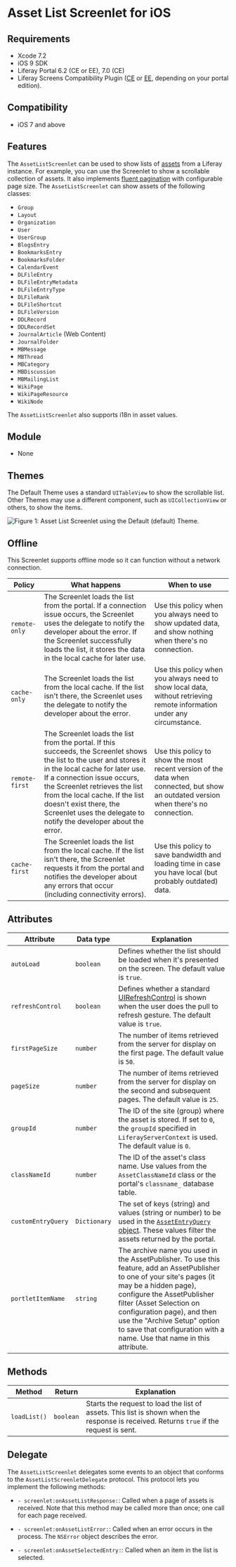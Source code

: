 # Asset List Screenlet for iOS [](id=assetlistscreenlet-for-ios)

## Requirements [](id=requirements)

- Xcode 7.2
- iOS 9 SDK
- Liferay Portal 6.2 (CE or EE), 7.0 (CE) 
- Liferay Screens Compatibility Plugin
  ([CE](http://www.liferay.com/marketplace/-/mp/application/54365664) or 
  [EE](http://www.liferay.com/marketplace/-/mp/application/54369726), 
  depending on your portal edition). 

## Compatibility [](id=compatibility)

- iOS 7 and above

## Features [](id=features)

The `AssetListScreenlet` can be used to show lists of [assets](/tutorials/-/knowledge_base/6-2/asset-framework) 
from a Liferay instance. For example, you can use the Screenlet to show a 
scrollable collection of assets. It also implements [fluent pagination](http://www.iosnomad.com/blog/2014/4/21/fluent-pagination) 
with configurable page size. The `AssetListScreenlet` can show assets of the 
following classes: 

- `Group`
- `Layout`
- `Organization`
- `User`
- `UserGroup`
- `BlogsEntry`
- `BookmarksEntry`
- `BookmarksFolder`
- `CalendarEvent`
- `DLFileEntry`
- `DLFileEntryMetadata`
- `DLFileEntryType`
- `DLFileRank`
- `DLFileShortcut`
- `DLFileVersion`
- `DDLRecord`
- `DDLRecordSet`
- `JournalArticle` (Web Content)
- `JournalFolder`
- `MBMessage`
- `MBThread`
- `MBCategory`
- `MBDiscussion`
- `MBMailingList`
- `WikiPage`
- `WikiPageResource`
- `WikiNode`

The `AssetListScreenlet` also supports i18n in asset values.

## Module [](id=module)

- None

## Themes [](id=themes)

The Default Theme uses a standard `UITableView` to show the scrollable list. 
Other Themes may use a different component, such as `UICollectionView` or 
others, to show the items.

![Figure 1: Asset List Screenlet using the Default (`default`) Theme.](../../images/screens-ios-assetlist.png)

## Offline [](id=offline)

This Screenlet supports offline mode so it can function without a network 
connection. 

| Policy | What happens | When to use |
|--------|--------------|-------------|
| `remote-only` | The Screenlet loads the list from the portal. If a connection issue occurs, the Screenlet uses the delegate to notify the developer about the error. If the Screenlet successfully loads the list, it stores the data in the local cache for later use. | Use this policy when you always need to show updated data, and show nothing when there's no connection. |
| `cache-only` | The Screenlet loads the list from the local cache. If the list isn't there, the Screenlet uses the delegate to notify the developer about the error. | Use this policy when you always need to show local data, without retrieving remote information under any circumstance. |
| `remote-first` | The Screenlet loads the list from the portal. If this succeeds, the Screenlet shows the list to the user and stores it in the local cache for later use. If a connection issue occurs, the Screenlet retrieves the list from the local cache. If the list doesn't exist there, the Screenlet uses the delegate to notify the developer about the error. | Use this policy to show the most recent version of the data when connected, but show an outdated version when there's no connection. |
| `cache-first` | The Screenlet loads the list from the local cache. If the list isn't there, the Screenlet requests it from the portal and notifies the developer about any errors that occur (including connectivity errors). | Use this policy to save bandwidth and loading time in case you have local (but probably outdated) data. |

## Attributes [](id=attributes)

| Attribute | Data type | Explanation |
|-----------|-----------|-------------| 
| `autoLoad` | `boolean` | Defines whether the list should be loaded when it's presented on the screen. The default value is `true`. |
| `refreshControl` | `boolean` | Defines whether a standard [UIRefreshControl](https://developer.apple.com/library/ios/documentation/UIKit/Reference/UIRefreshControl_class/) is shown when the user does the pull to refresh gesture. The default value is `true`. |
| `firstPageSize` | `number` | The number of items retrieved from the server for display on the first page. The default value is `50`. |
| `pageSize` | `number` | The number of items retrieved from the server for display on the second and subsequent pages. The default value is `25`. |
| `groupId` | `number` | The ID of the site (group) where the asset is stored. If set to `0`, the `groupId` specified in `LiferayServerContext` is used. The default value is `0`. |
| `classNameId` | `number` | The ID of the asset's class name. Use values from the `AssetClassNameId` class or the portal's `classname_` database table. |
| `customEntryQuery` | `Dictionary` | The set of keys (string) and values (string or number) to be used in the [`AssetEntryQuery` object](/portal/6.2/javadocs/com/liferay/portlet/asset/service/persistence/AssetEntryQuery.html). These values filter the assets returned by the portal. |
| `portletItemName` | `string` | The archive name you used in the AssetPublisher. To use this feature, add an AssetPublisher to one of your site's pages (it may be a hidden page), configure the AssetPublisher filter (Asset Selection on configuration page), and then use the "Archive Setup" option to save that configuration with a name. Use that name in this attribute. |

## Methods [](id=methods)

| Method | Return | Explanation |
|-----------|-----------|-------------| 
| `loadList()` | `boolean` | Starts the request to load the list of assets. This list is shown when the response is received. Returns `true` if the request is sent. |

## Delegate [](id=delegate)

The `AssetListScreenlet` delegates some events to an object that conforms to the 
`AssetListScreenletDelegate` protocol. This protocol lets you implement the 
following methods: 

- `- screenlet:onAssetListResponse:`: Called when a page of assets is 
  received. Note that this method may be called more than once; one call for 
  each page received.

- `- screenlet:onAssetListError:`: Called when an error occurs in the process. 
  The `NSError` object describes the error.

- `- screenlet:onAssetSelectedEntry:`: Called when an item in the list is 
  selected.
